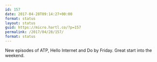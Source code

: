 ```yaml
---
id: 157
date: 2017-04-28T09:14:27+00:00
format: status
layout: status
guid: https://micro.hartl.co/?p=157
permalink: /2017/04/28/157/
format: status
---
```

New episodes of ATP, Hello Internet and Do by Friday. Great start into the weekend.